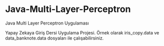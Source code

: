 # Java-Multi-Layer-Perceptron
Java Multi Layer Perceptron Uygulaması

Yapay Zekaya Giriş Dersi Uygulama Projesi. Örnek olarak iris_copy.data ve data_banknote.data dosyaları ile çalışabilirsiniz.
